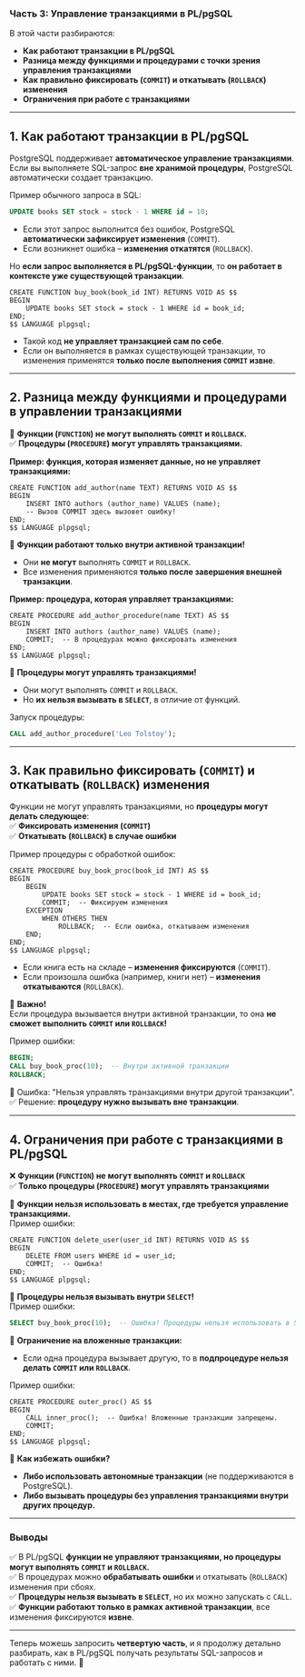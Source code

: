 ### **Часть 3: Управление транзакциями в PL/pgSQL**

В этой части разбираются:

- **Как работают транзакции в PL/pgSQL**
- **Разница между функциями и процедурами с точки зрения управления транзакциями**
- **Как правильно фиксировать (`COMMIT`) и откатывать (`ROLLBACK`) изменения**
- **Ограничения при работе с транзакциями**

---

## **1. Как работают транзакции в PL/pgSQL**

PostgreSQL поддерживает **автоматическое управление транзакциями**.  
Если вы выполняете SQL-запрос **вне хранимой процедуры**, PostgreSQL автоматически создает транзакцию.

Пример обычного запроса в SQL:

```sql
UPDATE books SET stock = stock - 1 WHERE id = 10;
```

- Если этот запрос выполнится без ошибок, PostgreSQL **автоматически зафиксирует изменения** (`COMMIT`).
- Если возникнет ошибка – **изменения откатятся** (`ROLLBACK`).

Но **если запрос выполняется в PL/pgSQL-функции**, то **он работает в контексте уже существующей транзакции**.

```plpgsql
CREATE FUNCTION buy_book(book_id INT) RETURNS VOID AS $$
BEGIN
    UPDATE books SET stock = stock - 1 WHERE id = book_id;
END;
$$ LANGUAGE plpgsql;
```

- Такой код **не управляет транзакцией сам по себе**.
- Если он выполняется в рамках существующей транзакции, то изменения применятся **только после выполнения `COMMIT` извне**.

---

## **2. Разница между функциями и процедурами в управлении транзакциями**

🚫 **Функции (`FUNCTION`) не могут выполнять `COMMIT` и `ROLLBACK`.**  
✅ **Процедуры (`PROCEDURE`) могут управлять транзакциями.**

**Пример: функция, которая изменяет данные, но не управляет транзакциями:**

```plpgsql
CREATE FUNCTION add_author(name TEXT) RETURNS VOID AS $$
BEGIN
    INSERT INTO authors (author_name) VALUES (name);
    -- Вызов COMMIT здесь вызовет ошибку!
END;
$$ LANGUAGE plpgsql;
```

📌 **Функции работают только внутри активной транзакции!**

- Они **не могут** выполнять `COMMIT` и `ROLLBACK`.
- Все изменения применяются **только после завершения внешней транзакции**.

**Пример: процедура, которая управляет транзакциями:**

```plpgsql
CREATE PROCEDURE add_author_procedure(name TEXT) AS $$
BEGIN
    INSERT INTO authors (author_name) VALUES (name);
    COMMIT;  -- В процедурах можно фиксировать изменения
END;
$$ LANGUAGE plpgsql;
```

📌 **Процедуры могут управлять транзакциями!**

- Они могут выполнять `COMMIT` и `ROLLBACK`.
- Но **их нельзя вызывать в `SELECT`**, в отличие от функций.

Запуск процедуры:

```sql
CALL add_author_procedure('Leo Tolstoy');
```

---

## **3. Как правильно фиксировать (`COMMIT`) и откатывать (`ROLLBACK`) изменения**

Функции не могут управлять транзакциями, но **процедуры могут делать следующее**:  
✅ **Фиксировать изменения (`COMMIT`)**  
✅ **Откатывать (`ROLLBACK`) в случае ошибки**

Пример процедуры с обработкой ошибок:

```plpgsql
CREATE PROCEDURE buy_book_proc(book_id INT) AS $$
BEGIN
    BEGIN
        UPDATE books SET stock = stock - 1 WHERE id = book_id;
        COMMIT;  -- Фиксируем изменения
    EXCEPTION
        WHEN OTHERS THEN
            ROLLBACK;  -- Если ошибка, откатываем изменения
    END;
END;
$$ LANGUAGE plpgsql;
```

- Если книга есть на складе – **изменения фиксируются** (`COMMIT`).
- Если произошла ошибка (например, книги нет) – **изменения откатываются** (`ROLLBACK`).

📌 **Важно!**  
Если процедура вызывается внутри активной транзакции, то она **не сможет выполнить `COMMIT` или `ROLLBACK`!**

Пример ошибки:

```sql
BEGIN;
CALL buy_book_proc(10);  -- Внутри активной транзакции
ROLLBACK;
```

🚫 Ошибка: "Нельзя управлять транзакциями внутри другой транзакции".  
✅ Решение: **процедуру нужно вызывать вне транзакции**.

---

## **4. Ограничения при работе с транзакциями в PL/pgSQL**

❌ **Функции (`FUNCTION`) не могут выполнять `COMMIT` и `ROLLBACK`**  
✅ **Только процедуры (`PROCEDURE`) могут управлять транзакциями**

📌 **Функции нельзя использовать в местах, где требуется управление транзакциями.**  
Пример ошибки:

```plpgsql
CREATE FUNCTION delete_user(user_id INT) RETURNS VOID AS $$
BEGIN
    DELETE FROM users WHERE id = user_id;
    COMMIT;  -- Ошибка!
END;
$$ LANGUAGE plpgsql;
```

📌 **Процедуры нельзя вызывать внутри `SELECT`!**  
Пример ошибки:

```sql
SELECT buy_book_proc(10);  -- Ошибка! Процедуры нельзя использовать в SELECT.
```

🚫 **Ограничение на вложенные транзакции:**

- Если одна процедура вызывает другую, то в **подпроцедуре нельзя делать `COMMIT` или `ROLLBACK`**.

Пример ошибки:

```plpgsql
CREATE PROCEDURE outer_proc() AS $$
BEGIN
    CALL inner_proc();  -- Ошибка! Вложенные транзакции запрещены.
    COMMIT;
END;
$$ LANGUAGE plpgsql;
```

📌 **Как избежать ошибки?**

- **Либо использовать автономные транзакции** (не поддерживаются в PostgreSQL).
- **Либо вызывать процедуры без управления транзакциями внутри других процедур.**

---

### **Выводы**

✅ В PL/pgSQL **функции не управляют транзакциями, но процедуры могут выполнять `COMMIT` и `ROLLBACK`.**  
✅ В процедурах можно **обрабатывать ошибки** и откатывать (`ROLLBACK`) изменения при сбоях.  
✅ **Процедуры нельзя вызывать в `SELECT`**, но их можно запускать с `CALL`.  
✅ **Функции работают только в рамках активной транзакции**, все изменения фиксируются **извне**.

---

Теперь можешь запросить **четвертую часть**, и я продолжу детально разбирать, как в PL/pgSQL получать результаты SQL-запросов и работать с ними. 🚀